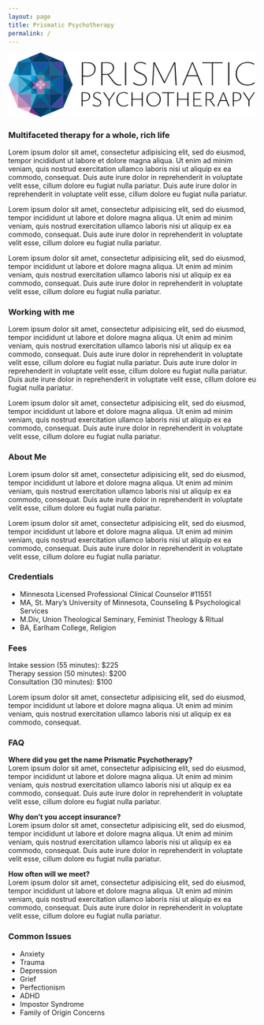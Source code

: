 ```yaml
---
layout: page
title: Prismatic Psychotherapy
permalink: /
---
```


<p style="text-align: center;">
  <img src="assets/img/prismatic-logo-web.png" alt="Prismatic Psychotherapy Logo" />
</p>

### Multifaceted therapy for a whole, rich life

Lorem ipsum dolor sit amet, consectetur adipisicing elit, sed do eiusmod, tempor incididunt ut labore et dolore magna aliqua. Ut enim ad minim veniam, quis nostrud exercitation ullamco laboris nisi ut aliquip ex ea commodo, consequat. Duis aute irure dolor in reprehenderit in voluptate velit esse, cillum dolore eu fugiat nulla pariatur. Duis aute irure dolor in reprehenderit in voluptate velit esse, cillum dolore eu fugiat nulla pariatur.

Lorem ipsum dolor sit amet, consectetur adipisicing elit, sed do eiusmod, tempor incididunt ut labore et dolore magna aliqua. Ut enim ad minim veniam, quis nostrud exercitation ullamco laboris nisi ut aliquip ex ea commodo, consequat. Duis aute irure dolor in reprehenderit in voluptate velit esse, cillum dolore eu fugiat nulla pariatur.

Lorem ipsum dolor sit amet, consectetur adipisicing elit, sed do eiusmod, tempor incididunt ut labore et dolore magna aliqua. Ut enim ad minim veniam, quis nostrud exercitation ullamco laboris nisi ut aliquip ex ea commodo, consequat. Duis aute irure dolor in reprehenderit in voluptate velit esse, cillum dolore eu fugiat nulla pariatur.

### Working with me
Lorem ipsum dolor sit amet, consectetur adipisicing elit, sed do eiusmod, tempor incididunt ut labore et dolore magna aliqua. Ut enim ad minim veniam, quis nostrud exercitation ullamco laboris nisi ut aliquip ex ea commodo, consequat. Duis aute irure dolor in reprehenderit in voluptate velit esse, cillum dolore eu fugiat nulla pariatur. Duis aute irure dolor in reprehenderit in voluptate velit esse, cillum dolore eu fugiat nulla pariatur. Duis aute irure dolor in reprehenderit in voluptate velit esse, cillum dolore eu fugiat nulla pariatur.

Lorem ipsum dolor sit amet, consectetur adipisicing elit, sed do eiusmod, tempor incididunt ut labore et dolore magna aliqua. Ut enim ad minim veniam, quis nostrud exercitation ullamco laboris nisi ut aliquip ex ea commodo, consequat. Duis aute irure dolor in reprehenderit in voluptate velit esse, cillum dolore eu fugiat nulla pariatur.

### About Me
Lorem ipsum dolor sit amet, consectetur adipisicing elit, sed do eiusmod, tempor incididunt ut labore et dolore magna aliqua. Ut enim ad minim veniam, quis nostrud exercitation ullamco laboris nisi ut aliquip ex ea commodo, consequat. Duis aute irure dolor in reprehenderit in voluptate velit esse, cillum dolore eu fugiat nulla pariatur.

Lorem ipsum dolor sit amet, consectetur adipisicing elit, sed do eiusmod, tempor incididunt ut labore et dolore magna aliqua. Ut enim ad minim veniam, quis nostrud exercitation ullamco laboris nisi ut aliquip ex ea commodo, consequat. Duis aute irure dolor in reprehenderit in voluptate velit esse, cillum dolore eu fugiat nulla pariatur.

### Credentials
- Minnesota Licensed Professional Clinical Counselor #11551
- MA, St. Mary’s University of Minnesota, Counseling & Psychological Services
- M.Div, Union Theological Seminary, Feminist Theology & Ritual
- BA, Earlham College, Religion

### Fees
Intake session (55 minutes): $225  
Therapy session (50 minutes): $200  
Consultation (30 minutes): $100  

Lorem ipsum dolor sit amet, consectetur adipisicing elit, sed do eiusmod, tempor incididunt ut labore et dolore magna aliqua. Ut enim ad minim veniam, quis nostrud exercitation ullamco laboris nisi ut aliquip ex ea commodo, consequat.

### FAQ

**Where did you get the name Prismatic Psychotherapy?**  
Lorem ipsum dolor sit amet, consectetur adipisicing elit, sed do eiusmod, tempor incididunt ut labore et dolore magna aliqua. Ut enim ad minim veniam, quis nostrud exercitation ullamco laboris nisi ut aliquip ex ea commodo, consequat. Duis aute irure dolor in reprehenderit in voluptate velit esse, cillum dolore eu fugiat nulla pariatur.

**Why don’t you accept insurance?**  
Lorem ipsum dolor sit amet, consectetur adipisicing elit, sed do eiusmod, tempor incididunt ut labore et dolore magna aliqua. Ut enim ad minim veniam, quis nostrud exercitation ullamco laboris nisi ut aliquip ex ea commodo, consequat. Duis aute irure dolor in reprehenderit in voluptate velit esse, cillum dolore eu fugiat nulla pariatur.

**How often will we meet?**  
Lorem ipsum dolor sit amet, consectetur adipisicing elit, sed do eiusmod, tempor incididunt ut labore et dolore magna aliqua. Ut enim ad minim veniam, quis nostrud exercitation ullamco laboris nisi ut aliquip ex ea commodo, consequat. Duis aute irure dolor in reprehenderit in voluptate velit esse, cillum dolore eu fugiat nulla pariatur.
 
### Common Issues
- Anxiety
- Trauma
- Depression
- Grief
- Perfectionism
- ADHD
- Impostor Syndrome
- Family of Origin Concerns
